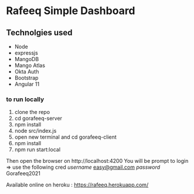 # Rafeeq Simple Dashboard 
## Technolgies used 
- Node
- expressjs
- MangoDB
- Mango Atlas
- Okta Auth
- Bootstrap
- Angular 11

### to run locally
1. clone the repo
2. cd gorafeeq-server
3. npm install
4. node src/index.js
5. open new terminal and cd gorafeeq-client
6. npm install 
7. npm run start:local

Then open the browser on http://localhost:4200
You will be prompt to login => use the following cred
*username* easy@gmail.com
*password* Gorafeeq2021

Available online on heroku : 
https://rafeeq.herokuapp.com/ 

